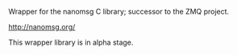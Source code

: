 Wrapper for the nanomsg C library; successor to the ZMQ project.

http://nanomsg.org/

This wrapper library is in alpha stage.
